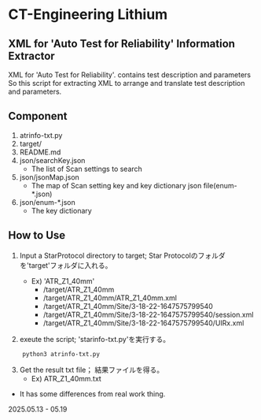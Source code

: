 # CT-Engineering Lithium
## XML for 'Auto Test for Reliability' Information Extractor 

XML for 'Auto Test for Reliability'. contains test description and parameters \
So this script for extracting XML to arrange and translate test description and parameters.

## Component
1. atrinfo-txt.py
2. target/
3. README.md
4. json/searchKey.json
    - The list of Scan settings to search
5. json/jsonMap.json
    - The map of Scan setting key and key dictionary json file(enum-*.json)
6. json/enum-*.json
    - The key dictionary

## How to Use
1. Input a StarProtocol directory to target; Star Protocolのフォルダを'target'フォルダに入れる。
    - Ex) 'ATR_Z1_40mm'
        - /target/ATR_Z1_40mm
        - /target/ATR_Z1_40mm/ATR_Z1_40mm.xml
        - /target/ATR_Z1_40mm/Site/3-18-22-1647575799540
        - /target/ATR_Z1_40mm/Site/3-18-22-1647575799540/session.xml
        - /target/ATR_Z1_40mm/Site/3-18-22-1647575799540/UIRx.xml

2. exeute the script; 'starinfo-txt.py'を実行する。
```shell
    python3 atrinfo-txt.py 
```
3. Get the result txt file； 結果ファイルを得る。
    - Ex) ATR_Z1_40mm.txt

* It has some differences from real work thing.

2025.05.13 - 05.19




